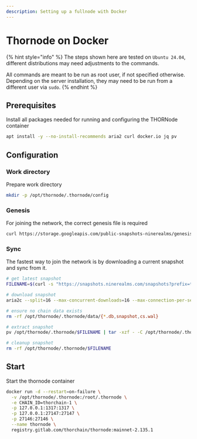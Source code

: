 ```yaml
---
description: Setting up a fullnode with Docker
---
```


# Thornode on Docker

{% hint style="info" %}
The steps shown here are tested on `Ubuntu 24.04`, different distributions may need adjustments to the commands.

All commands are meant to be run as root user, if not specified otherwise. Depending on the server installation, they may need to be run from a different user via `sudo`.
{% endhint %}

## Prerequisites

Install all packages needed for running and configuring the THORNode container

```sh
apt install -y --no-install-recommends aria2 curl docker.io jq pv
```

## Configuration

### Work directory

Prepare work directory

```sh
mkdir -p /opt/thornode/.thornode/config
```

### Genesis

For joining the network, the correct genesis file is required

```sh
curl https://storage.googleapis.com/public-snapshots-ninerealms/genesis/17562000.json -o /opt/thornode/.thornode/config/genesis.json
```

### Sync

The fastest way to join the network is by downloading a current snapshot and sync from it.

```sh
# get latest snapshot
FILENAME=$(curl -s "https://snapshots.ninerealms.com/snapshots?prefix=thornode" | grep -Eo "thornode/[0-9]+.tar.gz" | sort -n | tail -n 1 | cut -d "/" -f 2)

# download snapshot
aria2c --split=16 --max-concurrent-downloads=16 --max-connection-per-server=16 --continue --min-split-size=100M -d /opt/thornode/.thornode -o $FILENAME "https://snapshots.ninerealms.com/snapshots/thornode/${FILENAME}"

# ensure no chain data exists
rm -rf /opt/thornode/.thornode/data/{*.db,snapshot,cs.wal}

# extract snapshot
pv /opt/thornode/.thornode/$FILENAME | tar -xzf - -C /opt/thornode/.thornode --exclude "*_state.json"

# cleanup snapshot
rm -rf /opt/thornode/.thornode/$FILENAME
```

## Start

Start the thornode container

```sh
docker run -d --restart=on-failure \
  -v /opt/thornode/.thornode:/root/.thornode \
  -e CHAIN_ID=thorchain-1 \
  -p 127.0.0.1:1317:1317 \
  -p 127.0.0.1:27147:27147 \
  -p 27146:27146 \
  --name thornode \
  registry.gitlab.com/thorchain/thornode:mainnet-2.135.1 
```
